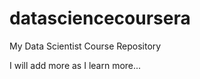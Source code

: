 datasciencecoursera
===================

My Data Scientist Course Repository

I will add more as I learn more...
